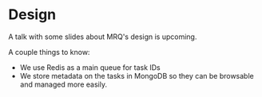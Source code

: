 # Design

A talk with some slides about MRQ's design is upcoming.

A couple things to know:

- We use Redis as a main queue for task IDs
- We store metadata on the tasks in MongoDB so they can be browsable and managed more easily.
